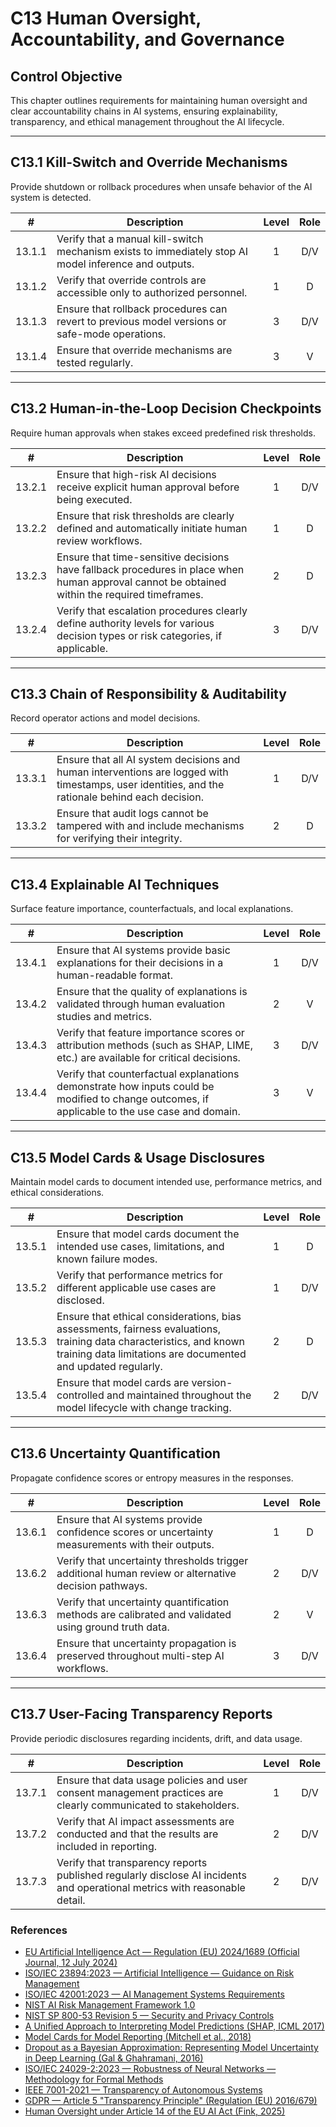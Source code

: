 # C13 Human Oversight, Accountability, and Governance

## Control Objective

This chapter outlines requirements for maintaining human oversight and clear accountability chains in AI systems, ensuring explainability, transparency, and ethical management throughout the AI lifecycle.

---

## C13.1 Kill-Switch and Override Mechanisms

Provide shutdown or rollback procedures when unsafe behavior of the AI system is detected.

|   #    | Description                                                                                           | Level | Role |
| :----: | ----------------------------------------------------------------------------------------------------- | :---: | :--: |
| 13.1.1 | Verify that a manual kill-switch mechanism exists to immediately stop AI model inference and outputs. |   1   | D/V  |
| 13.1.2 | Verify that override controls are accessible only to authorized personnel.                            |   1   |  D   |
| 13.1.3 | Ensure that rollback procedures can revert to previous model versions or safe-mode operations.        |   3   | D/V  |
| 13.1.4 | Ensure that override mechanisms are tested regularly.                                                 |   3   |  V   |

---

## C13.2 Human-in-the-Loop Decision Checkpoints

Require human approvals when stakes exceed predefined risk thresholds.

|   #    | Description                                                                                                                                   | Level | Role |
| :----: | --------------------------------------------------------------------------------------------------------------------------------------------- | :---: | :--: |
| 13.2.1 | Ensure that high-risk AI decisions receive explicit human approval before being executed.                                                     |   1   | D/V  |
| 13.2.2 | Ensure that risk thresholds are clearly defined and automatically initiate human review workflows.                                            |   1   |  D   |
| 13.2.3 | Ensure that time-sensitive decisions have fallback procedures in place when human approval cannot be obtained within the required timeframes. |   2   |  D   |
| 13.2.4 | Verify that escalation procedures clearly define authority levels for various decision types or risk categories, if applicable.               |   3   | D/V  |

---

## C13.3 Chain of Responsibility & Auditability

Record operator actions and model decisions.

|   #    | Description                                                                                                                                      | Level | Role |
| :----: | ------------------------------------------------------------------------------------------------------------------------------------------------ | :---: | :--: |
| 13.3.1 | Ensure that all AI system decisions and human interventions are logged with timestamps, user identities, and the rationale behind each decision. |   1   | D/V  |
| 13.3.2 | Ensure that audit logs cannot be tampered with and include mechanisms for verifying their integrity.                                             |   2   |  D   |

---

## C13.4 Explainable AI Techniques

Surface feature importance, counterfactuals, and local explanations.

|   #    | Description                                                                                                                                    | Level | Role |
| :----: | ---------------------------------------------------------------------------------------------------------------------------------------------- | :---: | :--: |
| 13.4.1 | Ensure that AI systems provide basic explanations for their decisions in a human-readable format.                                              |   1   | D/V  |
| 13.4.2 | Ensure that the quality of explanations is validated through human evaluation studies and metrics.                                             |   2   |  V   |
| 13.4.3 | Verify that feature importance scores or attribution methods (such as SHAP, LIME, etc.) are available for critical decisions.                  |   3   | D/V  |
| 13.4.4 | Verify that counterfactual explanations demonstrate how inputs could be modified to change outcomes, if applicable to the use case and domain. |   3   |  V   |

---

## C13.5 Model Cards & Usage Disclosures

Maintain model cards to document intended use, performance metrics, and ethical considerations.

|   #    | Description                                                                                                                                                                          | Level | Role |
| :----: | ------------------------------------------------------------------------------------------------------------------------------------------------------------------------------------ | :---: | :--: |
| 13.5.1 | Ensure that model cards document the intended use cases, limitations, and known failure modes.                                                                                       |   1   |  D   |
| 13.5.2 | Verify that performance metrics for different applicable use cases are disclosed.                                                                                                    |   1   | D/V  |
| 13.5.3 | Ensure that ethical considerations, bias assessments, fairness evaluations, training data characteristics, and known training data limitations are documented and updated regularly. |   2   |  D   |
| 13.5.4 | Ensure that model cards are version-controlled and maintained throughout the model lifecycle with change tracking.                                                                   |   2   | D/V  |

---

## C13.6 Uncertainty Quantification

Propagate confidence scores or entropy measures in the responses.

|   #    | Description                                                                                          | Level | Role |
| :----: | ---------------------------------------------------------------------------------------------------- | :---: | :--: |
| 13.6.1 | Ensure that AI systems provide confidence scores or uncertainty measurements with their outputs.     |   1   |  D   |
| 13.6.2 | Verify that uncertainty thresholds trigger additional human review or alternative decision pathways. |   2   | D/V  |
| 13.6.3 | Verify that uncertainty quantification methods are calibrated and validated using ground truth data. |   2   |  V   |
| 13.6.4 | Ensure that uncertainty propagation is preserved throughout multi-step AI workflows.                 |   3   | D/V  |

---

## C13.7 User-Facing Transparency Reports

Provide periodic disclosures regarding incidents, drift, and data usage.

|   #    | Description                                                                                                                | Level | Role |
| :----: | -------------------------------------------------------------------------------------------------------------------------- | :---: | :--: |
| 13.7.1 | Ensure that data usage policies and user consent management practices are clearly communicated to stakeholders.            |   1   | D/V  |
| 13.7.2 | Verify that AI impact assessments are conducted and that the results are included in reporting.                            |   2   | D/V  |
| 13.7.3 | Verify that transparency reports published regularly disclose AI incidents and operational metrics with reasonable detail. |   2   | D/V  |

### References

* [EU Artificial Intelligence Act — Regulation (EU) 2024/1689 (Official Journal, 12 July 2024)](https://eur-lex.europa.eu/eli/reg/2024/1689/oj)
* [ISO/IEC 23894:2023 — Artificial Intelligence — Guidance on Risk Management](https://www.iso.org/standard/77304.html)
* [ISO/IEC 42001:2023 — AI Management Systems Requirements](https://www.iso.org/standard/81230.html)
* [NIST AI Risk Management Framework 1.0](https://nvlpubs.nist.gov/nistpubs/ai/nist.ai.100-1.pdf)
* [NIST SP 800-53 Revision 5 — Security and Privacy Controls](https://nvlpubs.nist.gov/nistpubs/SpecialPublications/NIST.SP.800-53r5.pdf)
* [A Unified Approach to Interpreting Model Predictions (SHAP, ICML 2017)](https://arxiv.org/abs/1705.07874)
* [Model Cards for Model Reporting (Mitchell et al., 2018)](https://arxiv.org/abs/1810.03993)
* [Dropout as a Bayesian Approximation: Representing Model Uncertainty in Deep Learning (Gal & Ghahramani, 2016)](https://arxiv.org/abs/1506.02142)
* [ISO/IEC 24029-2:2023 — Robustness of Neural Networks — Methodology for Formal Methods](https://www.iso.org/standard/79804.html)
* [IEEE 7001-2021 — Transparency of Autonomous Systems](https://standards.ieee.org/ieee/7001/6929/)
* [GDPR — Article 5 "Transparency Principle" (Regulation (EU) 2016/679)](https://eur-lex.europa.eu/legal-content/EN/TXT/PDF/?uri=CELEX%3A32016R0679)
* [Human Oversight under Article 14 of the EU AI Act (Fink, 2025)](https://papers.ssrn.com/sol3/papers.cfm?abstract_id=5147196)

